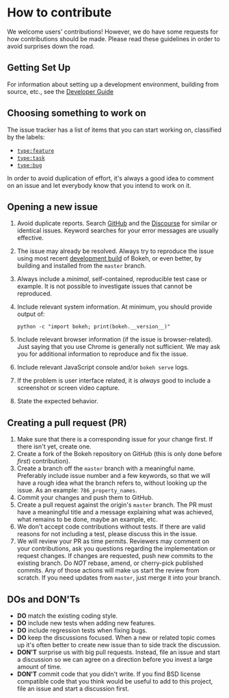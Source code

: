 # How to contribute

We welcome users' contributions! However, we do have some requests for how contributions
should be made. Please read these guidelines in order to avoid surprises down the road.

## Getting Set Up

For information about setting up a development environment, building from source, etc., 
see the [Developer Guide](https://bokeh.pydata.org/en/latest/docs/dev_guide.html)

## Choosing something to work on

The issue tracker has a list of items that you can start working on, classified by the labels:

* [`type:feature`](https://github.com/bokeh/bokeh/labels/type:%20feature)
* [`type:task`](https://github.com/bokeh/bokeh/labels/type:%20task)
* [`type:bug`](https://github.com/bokeh/bokeh/labels/type:%20bug)

In order to avoid duplication of effort, it's always a good idea to comment on an issue
and let everybody know that you intend to work on it.

## Opening a new issue

1. Avoid duplicate reports. Search [GitHub](https://github.com/bokeh/bokeh/issues) and
   the [Discourse](https://discourse.bokeh.org) for similar or identical issues. Keyword 
   searches for your error messages are usually effective.
2. The issue may already be resolved. Always try to reproduce the issue using most recent
   [development build](http://bokeh.pydata.org/docs/installation.html#developer-builds) of
   Bokeh, or even better, by building and installed from the `master` branch.
3. Always include a *minimal*, self-contained, reproducible test case or example. It is not
   possible to investigate issues that cannot be reproduced. 
4. Include relevant system information. At minimum, you should provide output of:

      `python -c "import bokeh; print(bokeh.__version__)"`

5. Include relevant browser information (if the issue is browser-related). Just saying that you
   use Chrome is generally not sufficient. We may ask you for additional information to
   reproduce and fix the issue.
6. Include relevant JavaScript console and/or `bokeh serve` logs.
7. If the problem is user interface related, it is *always* good to include a screenshot or 
   screen video capture.
8. State the expected behavior.

## Creating a pull request (PR)

1. Make sure that there is a corresponding issue for your change first. If there isn't yet,
   create one.
2. Create a fork of the Bokeh repository on GitHub (this is only done before *first*) contribution).
3. Create a branch off the `master` branch with a meaningful name. Preferably include issue number
   and a few keywords, so that we will have a rough idea what the branch refers to, without looking
   up the issue. As an example: `786_property_names`.
4. Commit your changes and push them to GitHub.
5. Create a pull request against the origin's `master` branch. The PR must have a meaningful title
   and a message explaining what was achieved, what remains to be done, maybe an example, etc.
6. We don't accept code contributions without tests. If there are valid reasons for not including a
   test, please discuss this in the issue.
7. We will review your PR as time permits. Reviewers may comment on your contributions, ask
   you questions regarding the implementation or request changes. If changes are requested, push 
   new commits to the existing branch. Do *NOT* rebase, amend, or cherry-pick published commits. 
   Any of those actions will make us start the review from scratch. If you need updates from `master`, 
   just merge it into your branch.

## DOs and DON'Ts

* **DO** match the existing coding style.
* **DO** include new tests when adding new features.
* **DO** include regression tests when fixing bugs.
* **DO** keep the discussions focused. When a new or related topic comes up it's often better to
  create new issue than to side track the discussion.
* **DON'T** surprise us with big pull requests. Instead, file an issue and start a discussion so we
  can agree on a direction before you invest a large amount of time.
* **DON'T** commit code that you didn't write. If you find BSD license compatible code that you
  think would be useful to add to this project, file an issue and start a discussion first.
